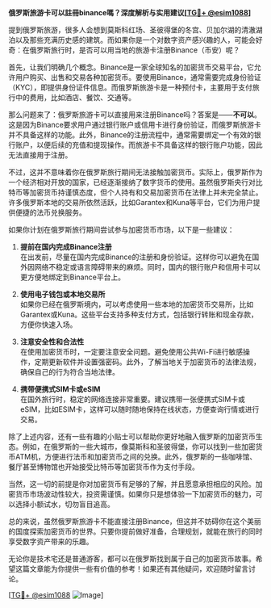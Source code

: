 **俄罗斯旅游卡可以註冊binance嗎？深度解析与实用建议[[TG💪+ @esim1088](https://t.me/s/esim1088)]**

提到俄罗斯旅游，很多人会想到莫斯科红场、圣彼得堡的冬宫、贝加尔湖的清澈湖泊以及那些充满历史感的建筑。而如果你是一个对数字资产感兴趣的人，可能会好奇：在俄罗斯旅行时，是否可以用当地的旅游卡注册Binance（币安）呢？

首先，让我们明确几个概念。Binance是一家全球知名的加密货币交易平台，它允许用户购买、出售和交易各种加密货币。要使用Binance，通常需要完成身份验证（KYC），即提供身份证件信息。而俄罗斯旅游卡是一种预付卡，主要用于支付旅行中的费用，比如酒店、餐饮、交通等。

那么问题来了：俄罗斯旅游卡可以直接用来注册Binance吗？答案是——**不可以**。这是因为Binance要求用户通过银行账户或信用卡进行身份验证，而俄罗斯旅游卡并不具备这样的功能。此外，Binance的注册流程中，通常需要绑定一个有效的银行账户，以便后续的充值和提现操作。而旅游卡不具备这样的银行账户功能，因此无法直接用于注册。

不过，这并不意味着你在俄罗斯旅行期间无法接触加密货币。实际上，俄罗斯作为一个经济相对开放的国家，已经逐渐接纳了数字货币的使用。虽然俄罗斯央行对比特币等加密货币持谨慎态度，但个人持有和交易加密货币在法律上并未完全禁止。许多俄罗斯本地的交易所依然活跃，比如Garantex和Kuna等平台，它们为用户提供便捷的法币兑换服务。

如果你计划在俄罗斯旅行期间尝试参与加密货币市场，以下是一些建议：

1. **提前在国内完成Binance注册**  
   在出发前，尽量在国内完成Binance的注册和身份验证。这样你可以避免在国外因网络不稳定或语言障碍带来的麻烦。同时，国内的银行账户和信用卡可以更方便地绑定到Binance平台上。

2. **使用电子钱包或本地交易所**  
   如果你已经在俄罗斯境内，可以考虑使用一些本地的加密货币交易所，比如Garantex或Kuna。这些平台支持多种支付方式，包括银行转账和现金存款，方便你快速入场。

3. **注意安全性和合法性**  
   在使用加密货币时，一定要注意安全问题。避免使用公共Wi-Fi进行敏感操作，定期更新软件并设置强密码。此外，了解当地关于加密货币的法律法规，确保自己的行为符合当地法律。

4. **携带便携式SIM卡或eSIM**  
   在国外旅行时，稳定的网络连接非常重要。建议携带一张便携式SIM卡或eSIM，比如ESIM卡，这样可以随时随地保持在线状态，方便查询行情或进行交易。

除了上述内容，还有一些有趣的小贴士可以帮助你更好地融入俄罗斯的加密货币生态。例如，在俄罗斯的一些大城市，像莫斯科和圣彼得堡，你可以找到一些加密货币ATM机，方便进行法币和加密货币之间的兑换。此外，俄罗斯的一些咖啡馆、餐厅甚至博物馆也开始接受比特币等加密货币作为支付手段。

当然，这一切的前提是你对加密货币有足够的了解，并且愿意承担相应的风险。加密货币市场波动性较大，投资需谨慎。如果你只是想体验一下加密货币的魅力，可以选择小额试水，切勿盲目追高。

总的来说，虽然俄罗斯旅游卡不能直接注册Binance，但这并不妨碍你在这个美丽的国度探索加密货币的世界。只要你提前做好准备，合理规划，就能在旅行的同时享受数字资产带来的乐趣。

无论你是技术宅还是普通游客，都可以在俄罗斯找到属于自己的加密货币故事。希望这篇文章能为你提供一些有价值的参考！如果还有其他疑问，欢迎随时留言讨论。

[[TG💪+ @esim1088](https://t.me/s/esim1088) ![Image](https://i.postimg.cc/4NQfJmqS/Snipaste-2025-05-13-00-14-12.png)]